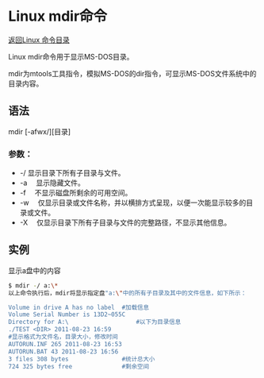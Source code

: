 # Linux mdir命令
[返回Linux 命令目录](11.Linux命令大全.md)

Linux mdir命令用于显示MS-DOS目录。

mdir为mtools工具指令，模拟MS-DOS的dir指令，可显示MS-DOS文件系统中的目录内容。

## 语法
mdir [-afwx/][目录]

### 参数：

* -/ 显示目录下所有子目录与文件。
* -a 　显示隐藏文件。
* -f 　不显示磁盘所剩余的可用空间。
* -w 　仅显示目录或文件名称，并以横排方式呈现，以便一次能显示较多的目录或文件。
* -X 　仅显示目录下所有子目录与文件的完整路径，不显示其他信息。

## 实例

显示a盘中的内容
```bash
$ mdir -/ a:\*   
以上命令执行后，mdir将显示指定盘"a:\"中的所有子目录及其中的文件信息，如下所示：

Volume in drive A has no label  #加载信息  
Volume Serial Number is 13D2~055C  
Directory for A:\                   #以下为目录信息  
./TEST <DIR> 2011-08-23 16:59     
#显示格式为文件名，目录大小，修改时间  
AUTORUN.INF 265 2011-08-23 16:53  
AUTORUN.BAT 43 2011-08-23 16:56  
3 files 308 bytes               #统计总大小  
724 325 bytes free              #剩余空间  
```